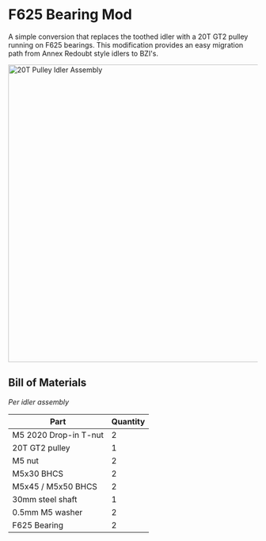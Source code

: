 # F625 Bearing Mod

A simple conversion that replaces the toothed idler with a 20T GT2 pulley running on F625 bearings. This modification provides an easy migration path from Annex Redoubt style idlers to BZI's.

<img src="./images/render.png" alt="20T Pulley Idler Assembly" width="600"/>

## Bill of Materials
*Per idler assembly*

| Part                    | Quantity|
|------------------------|----------|
| M5 2020 Drop-in T-nut  | 2        |
| 20T GT2 pulley         | 1        |
| M5 nut                 | 2        |
| M5x30 BHCS             | 2        |
| M5x45 / M5x50 BHCS       | 2        |
| 30mm steel shaft       | 1        |
| 0.5mm M5 washer        | 2        |
| F625 Bearing           | 2        | 


